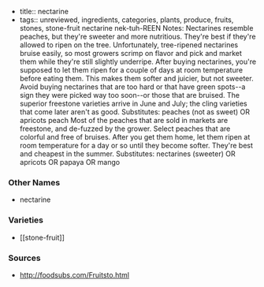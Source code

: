 - title:: nectarine
- tags:: unreviewed, ingredients, categories, plants, produce, fruits, stones, stone-fruit
nectarine nek-tuh-REEN Notes: Nectarines resemble peaches, but they're sweeter and more nutritious. They're best if they're allowed to ripen on the tree. Unfortunately, tree-ripened nectarines bruise easily, so most growers scrimp on flavor and pick and market them while they're still slightly underripe. After buying nectarines, you're supposed to let them ripen for a couple of days at room temperature before eating them. This makes them softer and juicier, but not sweeter. Avoid buying nectarines that are too hard or that have green spots--a sign they were picked way too soon--or those that are bruised. The superior freestone varieties arrive in June and July; the cling varieties that come later aren't as good. Substitutes: peaches (not as sweet) OR apricots peach Most of the peaches that are sold in markets are freestone, and de-fuzzed by the grower. Select peaches that are colorful and free of bruises. After you get them home, let them ripen at room temperature for a day or so until they become softer. They're best and cheapest in the summer. Substitutes: nectarines (sweeter) OR apricots OR papaya OR mango

### Other Names

* nectarine

### Varieties

* [[stone-fruit]]

### Sources
* http://foodsubs.com/Fruitsto.html
